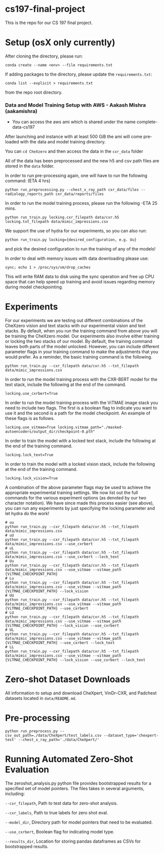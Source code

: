 # cs197-final-project

This is the repo for our CS 197 final project. 

# Setup (osX only currently)

After cloning the directory, please run:

```
conda create --name <env> --file requirements.txt
```

If adding packages to the directory, please update the `requirements.txt`:
```
conda list --explicit > requirements.txt
```
from the repo root directory.

### Data and Model Training Setup with AWS - Aakash Mishra (aakamishra)

- You can access the aws ami which is shared under the name complete-data-cs197

After launching and instance with at least 500 GiB the ami will come pre-loaded with the data and model training directory.

You can `cd CheXzero` and then access the data in the `cxr_data` folder

All of the data has been preprocessed and the new h5 and csv path files are stored in the `data` folder. 

In order to run pre-processing again, one will have to run the following command: (ETA 4 hrs)

```
python run_preprocessing.py --chest_x_ray_path cxr_data/files --radiology_reports_path cxr_data/reports/files
```

In order to run the model training process, please run the following -ETA 25 mins.

```
python run_train.py locking.cxr_filepath data/cxr.h5 locking.txt_filepath data/mimic_impressions.csv
```

We support the use of hydra for our experiments, so you can also run:

```
python run_train.py locking={desired_configuration, e.g. Uu}
```

and pick the desired configuration to run the training of any of the models!

In order to deal with memory issues with data downloading please use:

```
sync; echo 1 > /proc/sys/vm/drop_caches
```

This will write RAM data to disk using the sync operation and free up CPU space that can help speed up training and avoid issues regarding memory during model checkpointing. 

# Experiments

For our experiments we are testing out different combinations of the CheXzero vision and text stacks with our experimental vision and text stacks. By default, when you run the training command from above you will be training the CheXzero model. Our experiments also involve either training or locking the two stacks of our model. By default, the training command leaves both parts of the model unlocked. However, you can include different parameter flags in your training command to make the adjustments that you would prefer. As a reminder, the basic training command is the following.

```
python run_train.py --cxr_filepath data/cxr.h5 --txt_filepath data/mimic_impressions.csv
```

In order to run the model training process with the CXR-BERT model for the text stack, include the following at the end of the command.

```
locking.use_cxrbert=True
```

In order to run the model training process with the ViTMAE image stack you need to include two flags. The first is a boolean flag to indicate you want to use it and the second is a path for the model checkpoint. An example of these flags is as follows.

```
locking.use_vitmae=True locking.vitmae_path="./masked-autoencoders/output_dir/checkpoint-0.pth"
```

In order to train the model with a locked text stack, include the following at the end of the training command.

```
locking.lock_text=True
```

In order to train the model with a locked vision stack, include the following at the end of the training command.

```
locking.lock_vision=True
```

A combination of the above parameter flags may be used to achieve the appropriate experimental training settings. We now list out the full commands for the various experiment options (as denoted by our two character notation). We have since made this process easier (see above), you can run any experiments by just specifying the locking parameter and let hydra do the work!

```
# uu
python run_train.py --cxr_filepath data/cxr.h5 --txt_filepath data/mimic_impressions.csv
# uU
python run_train.py --cxr_filepath data/cxr.h5 --txt_filepath data/mimic_impressions.csv --use_cxrbert
# uL
python run_train.py --cxr_filepath data/cxr.h5 --txt_filepath data/mimic_impressions.csv --use_cxrbert --lock_text
# Uu
python run_train.py --cxr_filepath data/cxr.h5 --txt_filepath data/mimic_impressions.csv --use_vitmae --vitmae_path {ViTMAE_CHECKPOINT_PATH}
# Lu
python run_train.py --cxr_filepath data/cxr.h5 --txt_filepath data/mimic_impressions.csv --use_vitmae --vitmae_path {ViTMAE_CHECKPOINT_PATH} --lock_vision
# UU
python run_train.py --cxr_filepath data/cxr.h5 --txt_filepath data/mimic_impressions.csv --use_vitmae --vitmae_path {ViTMAE_CHECKPOINT_PATH} --use_cxrbert
# LU
python run_train.py --cxr_filepath data/cxr.h5 --txt_filepath data/mimic_impressions.csv --use_vitmae --vitmae_path {ViTMAE_CHECKPOINT_PATH} --lock_vision --use_cxrbert
# UL
python run_train.py --cxr_filepath data/cxr.h5 --txt_filepath data/mimic_impressions.csv --use_vitmae --vitmae_path {ViTMAE_CHECKPOINT_PATH} --use_cxrbert --lock_text
# LL
python run_train.py --cxr_filepath data/cxr.h5 --txt_filepath data/mimic_impressions.csv --use_vitmae --vitmae_path {ViTMAE_CHECKPOINT_PATH} --lock_vision --use_cxrbert --lock_text
```

# Zero-shot Dataset Downloads

All information to setup and download CheXpert, VinDr-CXR, and Padchest datasets located in `data/README.md`.

# Pre-processing

```
python run_preprocess.py --csv_out_path=./data/CheXpert/test_labels.csv --dataset_type='chexpert-test' --chest_x_ray_path='./data/CheXpert/'
```

# Running Automated Zero-Shot Evaluation

The zeroshot_analysis.py python file provides bootstrapped results for a specified set of model pointers. The files takes in several arguments, including:

`--cxr_filepath`, Path to test data for zero-shot analysis.

`--cxr_labels`, Path to true labels for zero shot eval.

`--model_dir`, Directory path for model pointers that need to be evaluated.

`--use_cxrbert`, Boolean flag for indicating model type.

`--results_dir`, Location for storing pandas dataframes as CSVs for bootstrapped results.
